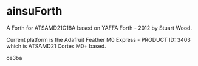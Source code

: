 # ainsuForth

A Forth for ATSAMD21G18A based on YAFFA Forth - 2012 by Stuart Wood.

Current platform is the Adafruit Feather M0 Express - PRODUCT ID: 3403 
which is ATSAMD21 Cortex M0+ based.

ce3ba
